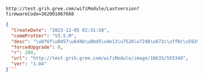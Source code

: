 `http://test.grih.gree.com/wifiModule/Lastversion?firmwareCode=362001067668`

```json
{
  "CreateDate": "2023-12-05 02:31:58",
  "commProtVer": "V3.5.M",
  "desc": "\u8f6f\u8457\u6d4b\u8bd5\u4e13\u7528\u7248\u672c\uff0c\u5929\u732b\u53cc\u4e91\u4e91\u5316\u811a\u672c\u3002\u8d1f\u8d23\u4eba\uff1a\u5f20\u79c0\u5f64",
  "forcedUpgrade": 0,
  "r": 200,
  "url": "http://test.grih.gree.com/wifiModule/image/18633/555348",
  "ver": "1.04"
}```